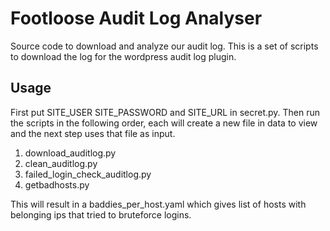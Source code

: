 # Footloose Audit Log Analyser

Source code to download and analyze our audit log. This is a set of scripts to download the log
for the wordpress audit log plugin.

## Usage
First put SITE_USER SITE_PASSWORD and SITE_URL in secret.py.
Then run the scripts in the following order, each will create a new file in data to view and the next step uses that file as input.

1. download_auditlog.py
1. clean_auditlog.py
1. failed_login_check_auditlog.py
1. getbadhosts.py

This will result in a baddies_per_host.yaml which gives list of hosts with belonging ips that tried to bruteforce logins.